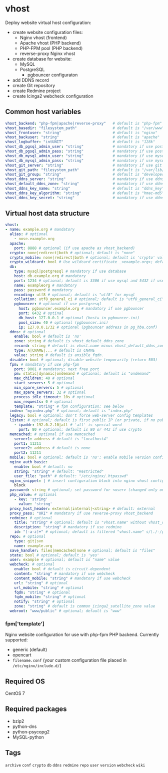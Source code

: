 <!-- vim: set ft=ansible: -->
# vhost
Deploy website virtual host configuration:
+ create website configuration files:
  + Nginx vhost (frontend)
  + Apache vhost (PHP backend)
  + PHP-FPM pool (PHP backend)
  + reverse-proxy Nginx vhost
+ create database for website:
  + MySQL
  + PostgreSQL
    + pgbouncer configuraton
+ add DDNS record
+ create Git repository
+ create Redmine project
+ create Icinga2 webcheck configuration
## Common host variables
```yaml
vhost_backend: "php-fpm|apache|reverse-proxy"   # default is "php-fpm"
vhost_basedir: "filesystem_path"                # default is "/var/www"
vhost_frontuser: "string"                       # default is "nginx"
vhost_backuser: "string"                        # default is "apache"
vhost_logbuffer: "intUNIT"                      # default is "128k"
vhost_db_pgsql_admin_user: "string"             # mandatory if use postgresql
vhost_db_pgsql_admin_pass: "string"             # mandatory if use postgresql
vhost_db_mysql_admin_user: "string"             # mandatory if use mysql
vhost_db_mysql_admin_pass: "string"             # mandatory if use mysql
vhost_git_server: "string"                      # mandatory if use git
vhost_git_path: "filesystem_path"               # default is "/var/lib/git"
vhost_git_group: "string"                       # default is "developers"
vhost_ddns_server: "string"                     # mandatory if use ddns
vhost_default_ddns_zone: "string"               # mandatory if use ddns, git, redmine
vhost_ddns_key_name: "string"                   # default is "ddns_key"
vhost_ddns_key_algorithm: "string"              # default is "hmac-md5"
vhost_ddns_key_secret: "string"                 # mandatory if use ddns
```
## Virtual host data structure
```yaml
vhost:
- name: example.org # mandatory
  alias: # optional
    - nose.example.org
  apache:
    port: 8888 # optional (if use apache as vhost_backend)
  crypto: none|redirect|both # optional; default is "none"
  crypto_mobile: none|redirect|both # optional; default is 'crypto' value
  crypto_wildcard: bool # Use wildcard certificate _<example.org>; default: false
  db:
    type: mysql|postgresql # mandatory if use database
    host: db.example.org # mandatory
    port: 1234 # optional; default is 3306 if use mysql and 5432 if use postgresql
    name: exampleorg # mandatory
    pass: password # mandatory
    encoding: utf8 # optional; default is "utf8" for mysql
    collation: utf8_general_ci # optional; default is "utf8_general_ci" for mysql
    pgbouncer: # optional if use postgresql
      host: pgbouncer.example.org # mandatory if use pgbouncer
      port: 6432 # optinal
      db_host: 127.0.0.1 # optional (host= in pgbouncer.ini)
      pool_size: 40 # optional (pgbouncer.ini)
      ip: 127.0.0.1/32 # optional (pgbouncer address in pg_hba.conf)
  ddns: # optional
    enable: bool # default is 'no'
    zone: string # default is vhost_default_ddns_zone
    record: string # default is vhost.name minus vhost_default_ddns_zone
    type: A|CNAME|... # default is CNAME
    value: string # default is ansible_fqdn.
  disable: bool # optional; disable website temporarily (return 503)
  fpm: # mandatory if use php-fpm
    port: 9001 # mandatory; next free port
    pm: static|dynamic|ondemand # optional; default is "ondemand"
    max_children: 40 # optional
    start_servers: 5 # optional
    min_spare_servers: 5 # optional
    max_spare_servers: 32 # optional
    process_idle_timeout: 10s # optional
    max_requests: 0 # optional
    template: "string" # fpm configuration; see below
  index: "myindex.php" # optional; default is "index.php"
  legacy: bool # optional; don't force web-server config templates
  listen: # optional; default is first public IP (or private, if no public addresses)
    - ipaddr: 192.0.2.10|all # 'all' is special word
      port: 80 # optional; default is 80 or 443 if use crypto
  memcached: # optional if use memcached
    server1: address # default is "localhost4"
    port1: 11211
    server2: address # default is none
    port2: 11211
  mobile: bool # optional; default is 'no'; enable mobile version config with same site root
  nginx_auth_basic:
    enable: bool # default: no
    string: "string" # default: "Restricted"
    user_file: "path" # default: "/etc/nginx/.htpasswd"
  nginx_snippet: | # insert configuration block into nginx vhost config in the 'server' context (before "backend section")
    block
  password: string # optional; set password for <user> (changed only on_create)
  php_value: # optional
    - key: 'string'
      value: 'string'
  proxy_host_header: external|internal|<string> # default: external
  proxy_pass: "URI" # mandatory if use reverse-proxy vhost_backend
  redmine: # optional
    title: "string" # optional; default is "vhost.name" without vhost_default_ddns_zone$
    description: "string" # mandatory if use redmine
    id: "[-a-z]+" # optional; default is filtered "vhost.name" s/\./-/g
  repo: # optional
    type: git|svn
    name: example.org
  save_handler: files|memcached|none # optional; default is "files"
  state: bool # optional; default is 'yes'
  user: example # optional; default is "name" value
  webcheck: # optional
    enable: bool # default is circuit-dependent
    content: "string" # mandatory if use webcheck
    content_mobile: "string" # mandatory if use webcheck
    url: "string" # optional
    url_mobile: "string" # optional
    fqdn: "string" # optional
    fqdn_mobile: "string" # optional
    notify: "string" # optional
    zone: "string" # default is common_icinga2_satellite_zone value
  webroot: "www/public" # optional; default is "www"

```
### fpm['template']
Nginx website configuration for use with php-fpm PHP backend. Currently supported:
+ generic (default)
+ opencart
+ `filename.conf` (your custom configuration file placed in `/etc/nginx/include.d/`)
## Required OS
CentOS 7
## Required packages
+ bzip2
+ python-dns
+ python-psycopg2
+ MySQL-python
## Tags
`archive` `conf` `crypto` `db` `ddns` `redmine` `repo` `user` `version` `webcheck` `wiki`

